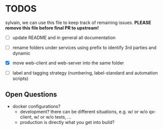 # TODOS

sylvain, we can use this file to keep track of remaining issues.
**PLEASE remove this file before final PR to upstream!**

- [ ] update README and in general all documentation
- [ ] rename folders under services using prefix to identify 3rd parties and dynamic
- [x] move web-client and web-server into the same folder
- [ ] label and tagging strategy (numbering, label-standard and automation scripts)


## Open Questions

- docker configurations?
  - development? there can be different situations, e.g. w/ or w/o qx-client, w/ or w/o tests, ...
  - production is directly what you get into build?
